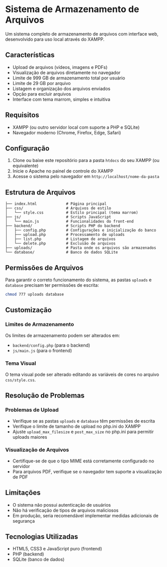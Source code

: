 # Sistema de Armazenamento de Arquivos

Um sistema completo de armazenamento de arquivos com interface web, desenvolvido para uso local através do XAMPP.

## Características

- Upload de arquivos (vídeos, imagens e PDFs)
- Visualização de arquivos diretamente no navegador
- Limite de 999 GB de armazenamento total por usuário
- Limite de 29 GB por arquivo
- Listagem e organização dos arquivos enviados
- Opção para excluir arquivos
- Interface com tema marrom, simples e intuitiva

## Requisitos

- XAMPP (ou outro servidor local com suporte a PHP e SQLite)
- Navegador moderno (Chrome, Firefox, Edge, Safari)

## Configuração

1. Clone ou baixe este repositório para a pasta `htdocs` do seu XAMPP (ou equivalente)
2. Inicie o Apache no painel de controle do XAMPP
3. Acesse o sistema pelo navegador em `http://localhost/nome-da-pasta`

## Estrutura de Arquivos

```
├── index.html             # Página principal
├── css/                   # Arquivos de estilo
│   └── style.css          # Estilo principal (tema marrom)
├── js/                    # Scripts JavaScript
│   └── main.js            # Funcionalidades do front-end
├── backend/               # Scripts PHP do backend
│   ├── config.php         # Configurações e inicialização do banco
│   ├── upload.php         # Processamento de uploads
│   ├── list.php           # Listagem de arquivos
│   └── delete.php         # Exclusão de arquivos
├── uploads/               # Pasta onde os arquivos são armazenados
└── database/              # Banco de dados SQLite
```

## Permissões de Arquivos

Para garantir o correto funcionamento do sistema, as pastas `uploads` e `database` precisam ter permissões de escrita:

```bash
chmod 777 uploads database
```

## Customização

### Limites de Armazenamento

Os limites de armazenamento podem ser alterados em:

- `backend/config.php` (para o backend)
- `js/main.js` (para o frontend)

### Tema Visual

O tema visual pode ser alterado editando as variáveis de cores no arquivo `css/style.css`.

## Resolução de Problemas

### Problemas de Upload

- Verifique se as pastas `uploads` e `database` têm permissões de escrita
- Verifique o limite de tamanho de upload no php.ini do XAMPP
- Ajuste `upload_max_filesize` e `post_max_size` no php.ini para permitir uploads maiores

### Visualização de Arquivos

- Certifique-se de que o tipo MIME está corretamente configurado no servidor
- Para arquivos PDF, verifique se o navegador tem suporte a visualização de PDF

## Limitações

- O sistema não possui autenticação de usuários
- Não há verificação de tipos de arquivos maliciosos
- Em produção, seria recomendável implementar medidas adicionais de segurança

## Tecnologias Utilizadas

- HTML5, CSS3 e JavaScript puro (frontend)
- PHP (backend)
- SQLite (banco de dados) 